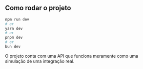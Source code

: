 ## Como rodar o projeto

```bash
npm run dev
# or
yarn dev
# or
pnpm dev
# or
bun dev
```

O projeto conta com uma API que funciona meramente como uma simulação de uma integração real.